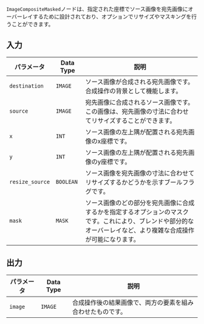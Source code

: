 `ImageCompositeMasked`ノードは、指定された座標でソース画像を宛先画像にオーバーレイするために設計されており、オプションでリサイズやマスキングを行うことができます。

## 入力

| パラメータ | Data Type | 説明 |
|-----------|-------------|-------------|
| `destination` | `IMAGE` | ソース画像が合成される宛先画像です。合成操作の背景として機能します。 |
| `source` | `IMAGE` | 宛先画像に合成されるソース画像です。この画像は、宛先画像の寸法に合わせてリサイズすることができます。 |
| `x` | `INT` | ソース画像の左上隅が配置される宛先画像のx座標です。 |
| `y` | `INT` | ソース画像の左上隅が配置される宛先画像のy座標です。 |
| `resize_source` | `BOOLEAN` | ソース画像を宛先画像の寸法に合わせてリサイズするかどうかを示すブールフラグです。 |
| `mask` | `MASK` | ソース画像のどの部分を宛先画像に合成するかを指定するオプションのマスクです。これにより、ブレンドや部分的なオーバーレイなど、より複雑な合成操作が可能になります。 |

## 出力

| パラメータ | Data Type | 説明 |
|-----------|-------------|-------------|
| `image` | `IMAGE` | 合成操作後の結果画像で、両方の要素を組み合わせたものです。 |
